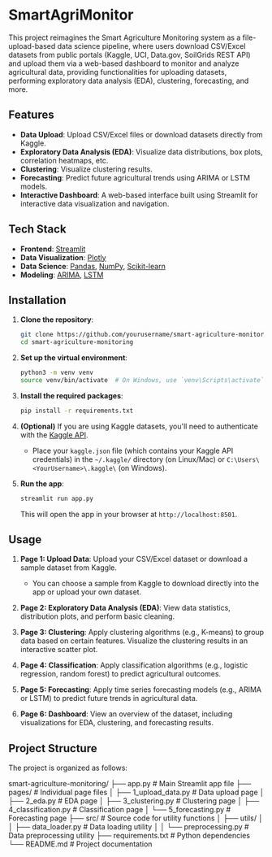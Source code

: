 
# SmartAgriMonitor
This project reimagines the Smart Agriculture Monitoring system as a file-upload-based data science pipeline, where users download CSV/Excel datasets from public portals (Kaggle, UCI, Data.gov, SoilGrids REST API) and upload them via a web-based dashboard to monitor and analyze agricultural data, providing functionalities for uploading datasets, performing exploratory data analysis (EDA), clustering, forecasting, and more.

## Features

- **Data Upload**: Upload CSV/Excel files or download datasets directly from Kaggle.
- **Exploratory Data Analysis (EDA)**: Visualize data distributions, box plots, correlation heatmaps, etc.
- **Clustering**: Visualize clustering results.
- **Forecasting**: Predict future agricultural trends using ARIMA or LSTM models.
- **Interactive Dashboard**: A web-based interface built using Streamlit for interactive data visualization and navigation.

## Tech Stack

- **Frontend**: [Streamlit](https://streamlit.io/)
- **Data Visualization**: [Plotly](https://plotly.com/)
- **Data Science**: [Pandas](https://pandas.pydata.org/), [NumPy](https://numpy.org/), [Scikit-learn](https://scikit-learn.org/)
- **Modeling**: [ARIMA](https://www.statsmodels.org/stable/generated/statsmodels.tsa.arima.model.ARIMA.html), [LSTM](https://www.tensorflow.org/)

## Installation

1. **Clone the repository**:

    ```bash
    git clone https://github.com/yourusername/smart-agriculture-monitoring.git
    cd smart-agriculture-monitoring
    ```

2. **Set up the virtual environment**:

    ```bash
    python3 -m venv venv
    source venv/bin/activate  # On Windows, use `venv\Scripts\activate`
    ```

3. **Install the required packages**:

    ```bash
    pip install -r requirements.txt
    ```

4. **(Optional)** If you are using Kaggle datasets, you'll need to authenticate with the [Kaggle API](https://www.kaggle.com/docs/api).

    - Place your `kaggle.json` file (which contains your Kaggle API credentials) in the `~/.kaggle/` directory (on Linux/Mac) or `C:\Users\<YourUsername>\.kaggle\` (on Windows).

5. **Run the app**:

    ```bash
    streamlit run app.py
    ```

    This will open the app in your browser at `http://localhost:8501`.

## Usage

1. **Page 1: Upload Data**: Upload your CSV/Excel dataset or download a sample dataset from Kaggle.
   - You can choose a sample from Kaggle to download directly into the app or upload your own dataset.
   
2. **Page 2: Exploratory Data Analysis (EDA)**: View data statistics, distribution plots, and perform basic cleaning.

3. **Page 3: Clustering**: Apply clustering algorithms (e.g., K-means) to group data based on certain features. Visualize the clustering results in an interactive scatter plot.

4. **Page 4: Classification**: Apply classification algorithms (e.g., logistic regression, random forest) to predict agricultural outcomes.

5. **Page 5: Forecasting**: Apply time series forecasting models (e.g., ARIMA or LSTM) to predict future trends in agricultural data.

6. **Page 6: Dashboard**: View an overview of the dataset, including visualizations for EDA, clustering, and forecasting results.

## Project Structure

The project is organized as follows:

smart-agriculture-monitoring/ 
├── app.py # Main Streamlit app file 
├── pages/ # Individual page files 
│ ├── 1_upload_data.py # Data upload page 
│ ├── 2_eda.py # EDA page 
│ ├── 3_clustering.py # Clustering page 
│ ├── 4_classification.py # Classification page 
│ └── 5_forecasting.py # Forecasting page 
├── src/ # Source code for utility functions 
│ ├── utils/ 
│ │ ├── data_loader.py # Data loading utility 
│ │ └── preprocessing.py # Data preprocessing utility 
├── requirements.txt # Python dependencies 
└── README.md # Project documentation
